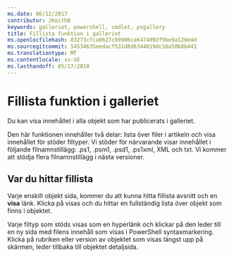 ```yaml
---
ms.date: 06/12/2017
contributor: JKeithB
keywords: galleriet, powershell, cmdlet, psgallery
title: Fillista funktion i galleriet
ms.openlocfilehash: 83273cfca0627cb9906ca6474092f9be9a120e4d
ms.sourcegitcommit: 54534635eedacf531d8d6344019dc16a50b8b441
ms.translationtype: MT
ms.contentlocale: sv-SE
ms.lasthandoff: 05/17/2018
---
```

# <a name="filelist-feature-in-the-gallery"></a>Fillista funktion i galleriet

Du kan visa innehållet i alla objekt som har publicerats i galleriet.

Den här funktionen innehåller två delar: lista över filer i artikeln och visa innehållet för stöder filtyper. Vi stöder för närvarande visar innehållet i följande filnamnstillägg: .ps1, .psm1, .psd1, .ps1xml, XML och txt. Vi kommer att stödja flera filnamnstillägg i nästa versioner.

## <a name="where-to-find-filelist"></a>Var du hittar fillista

Varje enskilt objekt sida, kommer du att kunna hitta fillista avsnitt och en **visa** länk. Klicka på visas och du hittar en fullständig lista över objekt som finns i objektet.

Varje filtyp som stöds visas som en hyperlänk och klickar på den leder till en ny sida med filens innehåll som visas i PowerShell syntaxmarkering. Klicka på rubriken eller version av objektet som visas längst upp på skärmen, leder tillbaka till objektet detaljsida.